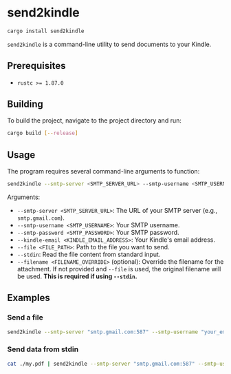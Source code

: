 # send2kindle

```sh
cargo install send2kindle
```

`send2kindle` is a command-line utility to send documents to your Kindle.

## Prerequisites

- `rustc >= 1.87.0`

## Building

To build the project, navigate to the project directory and run:

```sh
cargo build [--release]
```

## Usage

The program requires several command-line arguments to function:

```sh
send2kindle --smtp-server <SMTP_SERVER_URL> --smtp-username <SMTP_USERNAME> --smtp-password <SMTP_PASSWORD> --kindle-email <KINDLE_EMAIL_ADDRESS> (--file <FILE_PATH> | --stdin) [--filename <FILENAME_OVERRIDE>]
```

Arguments:

- `--smtp-server <SMTP_SERVER_URL>`: The URL of your SMTP server (e.g., `smtp.gmail.com`).
- `--smtp-username <SMTP_USERNAME>`: Your SMTP username.
- `--smtp-password <SMTP_PASSWORD>`: Your SMTP password.
- `--kindle-email <KINDLE_EMAIL_ADDRESS>`: Your Kindle's email address.
- `--file <FILE_PATH>`: Path to the file you want to send.
- `--stdin`: Read the file content from standard input.
- `--filename <FILENAME_OVERRIDE>` (optional): Override the filename for the attachment. If not provided and `--file` is used, the original filename will be used. **This is required if using `--stdin`.**

## Examples

### Send a file

```sh
send2kindle --smtp-server "smtp.gmail.com:587" --smtp-username "your_email@gmail.com" --smtp-password "your_password" --kindle-email "your_kindle@kindle.com" --file ./invoice.test.pdf
```

### Send data from stdin

```sh
cat ./my.pdf | send2kindle --smtp-server "smtp.gmail.com:587" --smtp-username "your_email@gmail.com" --smtp-password "your_password" --kindle-email "your_kindle@kindle.com" --stdin --filename renamed.my.pdf
```
